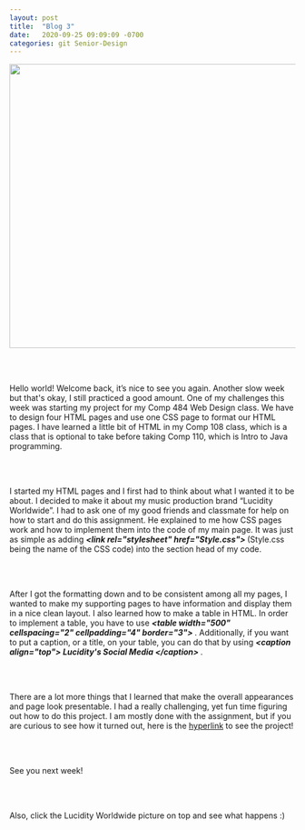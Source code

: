 ```yaml
---
layout: post
title:  "Blog 3"
date:   2020-09-25 09:09:09 -0700
categories: git Senior-Design
---
```

<html>
<style>

body {
background-image: url("https://images.unsplash.com/photo-1502239608882-93b729c6af43?ixlib=rb-1.2.1&ixid=eyJhcHBfaWQiOjEyMDd9&w=1000&q=80");
background-size: cover;
background-color:#C0C0C0;
}
html, body, h1, h2, h3, h4, h5, h6, p {
color:white;
}

</style>

<center> 
  <a href="https://lucidity-project-one.glitch.me/Lucidity%20Homepage.html" draggable="false" target="_blank">
    <img src="https://i.imgur.com/Qq7cejw.jpg" draggable="false" height="500" width="900">  </a>
  </center> 

<br> <br>

<p> Hello world! Welcome back, it’s nice to see you again. Another slow week but that's okay, I still practiced a good amount. One of my challenges this week was starting my project for my Comp 484 Web Design class. We have to design four HTML pages and use one CSS page to format our HTML pages. I have learned a little bit of HTML in my Comp 108 class, which is a class that is optional to take before taking Comp 110, which is Intro to Java programming.  

<br> <br>

I started my HTML pages and I first had to think about what I wanted it to be about. I decided to make it about my music production brand “Lucidity Worldwide”. I had to ask one of my good friends and classmate for help on how to start and do this assignment. He explained to me how CSS pages work and how to implement them into the code of my main page. It was just as simple as adding  <b> <i> &lt;link rel="stylesheet" href="Style.css"&gt; </i> </b> (Style.css being the name of the CSS code) into the section head of my code. 

<br> <br>

After I got the formatting down and to be consistent among all my pages, I wanted to make my supporting pages to have information and display them in a nice clean layout. I also learned how to make a table in HTML. In order to implement a table, you have to use <b> <i> &lt;table width="500" cellspacing="2" cellpadding="4" border="3"&gt; </i> </b>. Additionally, if you want to put a caption, or a title, on your table, you can do that by using  <b> <i> &lt;caption align="top"&gt; Lucidity's Social Media &lt;/caption&gt; </i> </b>.

<br> <br>

There are a lot more things that I learned that make the overall appearances and page look presentable. I had a really challenging, yet fun time figuring out how to do this project. I am mostly done with the assignment, but if you are curious to see how it turned out, here is the <a href=https://lucidity-project-one.glitch.me/Lucidity%20Homepage.html>hyperlink</a> to see the project! 

<br> <br>

See you next week! 

<br> <br>

Also, click the Lucidity Worldwide picture on top and see what happens :)

</p>
</html>
